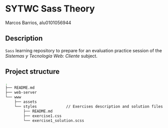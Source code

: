 # SYTWC Sass Theory

Marcos Barrios, alu0101056944

## Description

<code>Sass</code> learning repository to prepare for an evaluation practice session of the *Sistemas y Tecnología Web: Cliente* subject.

## Project structure

```bash
.
├── README.md
├── web-server
└── www
    ├── assets
    └── styles             // Exercises description and solution files
        ├── README.md
        ├── exercise1.css
        └── exercise1_solution.scss

```

